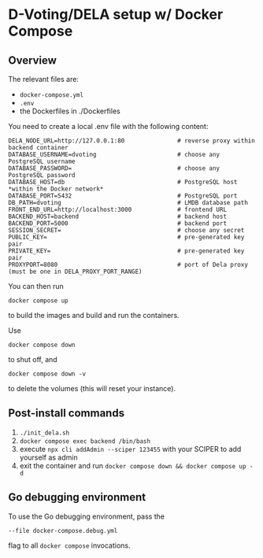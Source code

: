 # D-Voting/DELA setup w/ Docker Compose

## Overview

The relevant files are:

* `docker-compose.yml`
* `.env`
* the Dockerfiles in ./Dockerfiles

You need to create a local .env file with the following content:

```
DELA_NODE_URL=http://127.0.0.1:80               # reverse proxy within backend container
DATABASE_USERNAME=dvoting                       # choose any PostgreSQL username
DATABASE_PASSWORD=                              # choose any PostgreSQL password
DATABASE_HOST=db                                # PostgreSQL host *within the Docker network*
DATABASE_PORT=5432                              # PostgreSQL port
DB_PATH=dvoting                                 # LMDB database path
FRONT_END_URL=http://localhost:3000             # frontend URL
BACKEND_HOST=backend                            # backend host
BACKEND_PORT=5000                               # backend port
SESSION_SECRET=                                 # choose any secret
PUBLIC_KEY=                                     # pre-generated key pair
PRIVATE_KEY=                                    # pre-generated key pair
PROXYPORT=8080                                  # port of Dela proxy (must be one in DELA_PROXY_PORT_RANGE)
```

You can then run

```
docker compose up
```

to build the images and build and run the containers.

Use

```
docker compose down
```

to shut off, and

```
docker compose down -v
```

to delete the volumes (this will reset your instance).

## Post-install commands

1. `./init_dela.sh`
2. `docker compose exec backend /bin/bash`
3. execute `npx cli addAdmin --sciper 123455` with your SCIPER to add yourself as admin
5. exit the container and run `docker compose down && docker compose up -d`

## Go debugging environment

To use the Go debugging environment, pass the

```
--file docker-compose.debug.yml
```

flag to all `docker compose` invocations.
